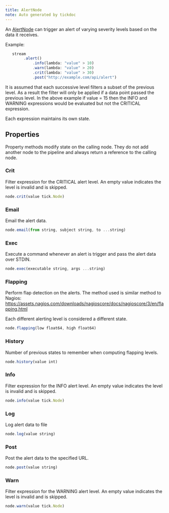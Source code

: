 ```yaml
---
title: AlertNode
note: Auto generated by tickdoc
---
```


An [AlertNode](/docs/kapacitor/v0.1/tick/alert_node.html) can trigger an alert of varying severity levels 
based on the data it receives. 

Example: 


```javascript
   stream
        .alert()
            .info(lambda: "value" > 10)
            .warn(lambda: "value" > 20)
            .crit(lambda: "value" > 30)
            .post("http://example.com/api/alert")
```


It is assumed that each successive level filters a subset 
of the previous level. As a result the filter will only be applied if 
a data point passed the previous level. 
In the above example if value = 15 then the INFO and 
WARNING expressions would be evaluated but not the 
CRITICAL expression. 

Each expression maintains its own state. 


Properties
----------

Property methods modify state on the calling node. They do not add another node to the pipeline and always return a reference to the calling node.

### Crit

Filter expression for the CRITICAL alert level. 
An empty value indicates the level is invalid and is skipped. 


```javascript
node.crit(value tick.Node)
```


### Email

Email the alert data. 


```javascript
node.email(from string, subject string, to ...string)
```


### Exec

Execute a command whenever an alert is trigger and pass the alert data over STDIN. 


```javascript
node.exec(executable string, args ...string)
```


### Flapping

Perform flap detection on the alerts. 
The method used is similar method to Nagios: 
https://assets.nagios.com/downloads/nagioscore/docs/nagioscore/3/en/flapping.html 

Each different alerting level is considered a different state. 


```javascript
node.flapping(low float64, high float64)
```


### History

Number of previous states to remember when computing flapping levels. 


```javascript
node.history(value int)
```


### Info

Filter expression for the INFO alert level. 
An empty value indicates the level is invalid and is skipped. 


```javascript
node.info(value tick.Node)
```


### Log

Log alert data to file 


```javascript
node.log(value string)
```


### Post

Post the alert data to the specified URL. 


```javascript
node.post(value string)
```


### Warn

Filter expression for the WARNING alert level. 
An empty value indicates the level is invalid and is skipped. 


```javascript
node.warn(value tick.Node)
```

